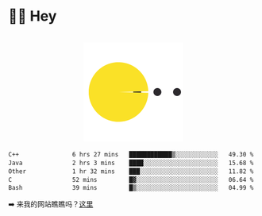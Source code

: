 
# 👋🏻 Hey
<div align="center">
	<br>
	<img src="https://raw.githubusercontent.com/Aniket965/Aniket965/master/pacman.svg?sanitize=true" width="200" height="200">
	<br>
</div>

<!--START_SECTION:waka-->

```txt
C++               6 hrs 27 mins   ████████████▒░░░░░░░░░░░░   49.30 %
Java              2 hrs 3 mins    ████░░░░░░░░░░░░░░░░░░░░░   15.68 %
Other             1 hr 32 mins    ███░░░░░░░░░░░░░░░░░░░░░░   11.82 %
C                 52 mins         █▓░░░░░░░░░░░░░░░░░░░░░░░   06.64 %
Bash              39 mins         █▒░░░░░░░░░░░░░░░░░░░░░░░   04.99 %
```

<!--END_SECTION:waka-->

 ➡️  来我的网站瞧瞧吗？[这里](https://www.shaolongfei.com)
